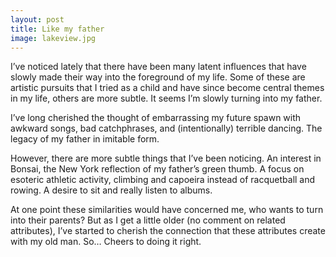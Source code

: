 ```yaml
---
layout: post
title: Like my father
image: lakeview.jpg
---
```


I’ve noticed lately that there have been many latent influences that have slowly made their way into the foreground of my life. Some of these are artistic pursuits that I tried as a child and have since become central themes in my life, others are more subtle. It seems I’m slowly turning into my father.

I’ve long cherished the thought of embarrassing my future spawn with awkward songs, bad catchphrases, and (intentionally) terrible dancing. The legacy of my father in imitable form.

However, there are more subtle things that I’ve been noticing. An interest in Bonsai, the New York reflection of my father’s green thumb. A focus on esoteric athletic activity, climbing and capoeira instead of racquetball and rowing. A desire to sit and really listen to albums.

At one point these similarities would have concerned me, who wants to turn into their parents? But as I get a little older (no comment on related attributes), I’ve started to cherish the connection that these attributes create with my old man. So… Cheers to doing it right.
